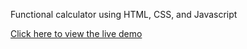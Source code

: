 Functional calculator using HTML, CSS, and Javascript

[Click here to view the live demo](https://wwartick.github.io/odin-calculator/)